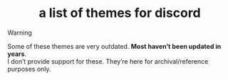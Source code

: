 <h1 align="center">a list of themes for discord</h1>

> [!WARNING]
> Some of these themes are very outdated. **Most haven’t been updated in years**.  
> I don’t provide support for these. They’re here for archival/reference purposes only.


